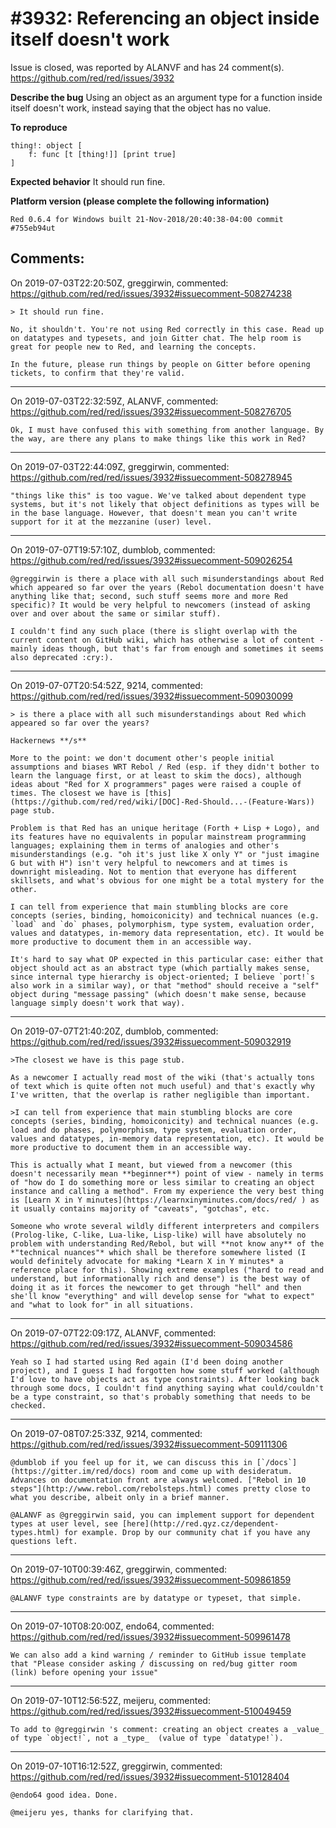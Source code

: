 
#3932: Referencing an object inside itself doesn't work
================================================================================
Issue is closed, was reported by ALANVF and has 24 comment(s).
<https://github.com/red/red/issues/3932>

**Describe the bug**
Using an object as an argument type for a function inside itself doesn't work, instead saying that the object has no value.

**To reproduce**
```red
thing!: object [
	f: func [t [thing!]] [print true]
]
```

**Expected behavior**
It should run fine.

**Platform version (please complete the following information)**
```
Red 0.6.4 for Windows built 21-Nov-2018/20:40:38-04:00 commit #755eb94ut
```


Comments:
--------------------------------------------------------------------------------

On 2019-07-03T22:20:50Z, greggirwin, commented:
<https://github.com/red/red/issues/3932#issuecomment-508274238>

    > It should run fine.
    
    No, it shouldn't. You're not using Red correctly in this case. Read up on datatypes and typesets, and join Gitter chat. The help room is great for people new to Red, and learning the concepts.
    
    In the future, please run things by people on Gitter before opening tickets, to confirm that they're valid.

--------------------------------------------------------------------------------

On 2019-07-03T22:32:59Z, ALANVF, commented:
<https://github.com/red/red/issues/3932#issuecomment-508276705>

    Ok, I must have confused this with something from another language. By the way, are there any plans to make things like this work in Red?

--------------------------------------------------------------------------------

On 2019-07-03T22:44:09Z, greggirwin, commented:
<https://github.com/red/red/issues/3932#issuecomment-508278945>

    "things like this" is too vague. We've talked about dependent type systems, but it's not likely that object definitions as types will be in the base language. However, that doesn't mean you can't write support for it at the mezzanine (user) level.

--------------------------------------------------------------------------------

On 2019-07-07T19:57:10Z, dumblob, commented:
<https://github.com/red/red/issues/3932#issuecomment-509026254>

    @greggirwin is there a place with all such misunderstandings about Red which appeared so far over the years (Rebol documentation doesn't have anything like that; second, such stuff seems more and more Red specific)? It would be very helpful to newcomers (instead of asking over and over about the same or similar stuff).
    
    I couldn't find any such place (there is slight overlap with the current content on GitHub wiki, which has otherwise a lot of content - mainly ideas though, but that's far from enough and sometimes it seems also deprecated :cry:).

--------------------------------------------------------------------------------

On 2019-07-07T20:54:52Z, 9214, commented:
<https://github.com/red/red/issues/3932#issuecomment-509030099>

    > is there a place with all such misunderstandings about Red which appeared so far over the years?
    
    Hackernews **/s**
    
    More to the point: we don't document other's people initial assumptions and biases WRT Rebol / Red (esp. if they didn't bother to learn the language first, or at least to skim the docs), although ideas about "Red for X programmers" pages were raised a couple of times. The closest we have is [this](https://github.com/red/red/wiki/[DOC]-Red-Should...-(Feature-Wars)) page stub.
    
    Problem is that Red has an unique heritage (Forth + Lisp + Logo), and its features have no equivalents in popular mainstream programming languages; explaining them in terms of analogies and other's misunderstandings (e.g. "oh it's just like X only Y" or "just imagine G but with H") isn't very helpful to newcomers and at times is downright misleading. Not to mention that everyone has different skillsets, and what's obvious for one might be a total mystery for the other.
    
    I can tell from experience that main stumbling blocks are core concepts (series, binding, homoiconicity) and technical nuances (e.g. `load` and `do` phases, polymorphism, type system, evaluation order, values and datatypes, in-memory data representation, etc). It would be more productive to document them in an accessible way.
    
    It's hard to say what OP expected in this particular case: either that object should act as an abstract type (which partially makes sense, since internal type hierarchy is object-oriented; I believe `port!`s also work in a similar way), or that "method" should receive a "self" object during "message passing" (which doesn't make sense, because language simply doesn't work that way).

--------------------------------------------------------------------------------

On 2019-07-07T21:40:20Z, dumblob, commented:
<https://github.com/red/red/issues/3932#issuecomment-509032919>

    >The closest we have is this page stub.
    
    As a newcomer I actually read most of the wiki (that's actually tons of text which is quite often not much useful) and that's exactly why I've written, that the overlap is rather negligible than important.
    
    >I can tell from experience that main stumbling blocks are core concepts (series, binding, homoiconicity) and technical nuances (e.g. load and do phases, polymorphism, type system, evaluation order, values and datatypes, in-memory data representation, etc). It would be more productive to document them in an accessible way.
    
    This is actually what I meant, but viewed from a newcomer (this doesn't necessarily mean **beginner**) point of view - namely in terms of "how do I do something more or less similar to creating an object instance and calling a method". From my experience the very best thing is [Learn X in Y minutes](https://learnxinyminutes.com/docs/red/ ) as it usually contains majority of "caveats", "gotchas", etc.
    
    Someone who wrote several wildly different interpreters and compilers (Prolog-like, C-like, Lua-like, Lisp-like) will have absolutely no problem with understanding Red/Rebol, but will **not know any** of the *"technical nuances"* which shall be therefore somewhere listed (I would definitely advocate for making *Learn X in Y minutes* a reference place for this). Showing extreme examples ("hard to read and understand, but informationally rich and dense") is the best way of doing it as it forces the newcomer to get through "hell" and then she'll know "everything" and will develop sense for "what to expect" and "what to look for" in all situations.

--------------------------------------------------------------------------------

On 2019-07-07T22:09:17Z, ALANVF, commented:
<https://github.com/red/red/issues/3932#issuecomment-509034586>

    Yeah so I had started using Red again (I'd been doing another project), and I guess I had forgotten how some stuff worked (although I'd love to have objects act as type constraints). After looking back through some docs, I couldn't find anything saying what could/couldn't be a type constraint, so that's probably something that needs to be checked.

--------------------------------------------------------------------------------

On 2019-07-08T07:25:33Z, 9214, commented:
<https://github.com/red/red/issues/3932#issuecomment-509111306>

    @dumblob if you feel up for it, we can discuss this in [`/docs`](https://gitter.im/red/docs) room and come up with desideratum. Advances on documentation front are always welcomed. ["Rebol in 10 steps"](http://www.rebol.com/rebolsteps.html) comes pretty close to what you describe, albeit only in a brief manner.
    
    @ALANVF as @greggirwin said, you can implement support for dependent types at user level, see [here](http://red.qyz.cz/dependent-types.html) for example. Drop by our community chat if you have any questions left.

--------------------------------------------------------------------------------

On 2019-07-10T00:39:46Z, greggirwin, commented:
<https://github.com/red/red/issues/3932#issuecomment-509861859>

    @ALANVF type constraints are by datatype or typeset, that simple.

--------------------------------------------------------------------------------

On 2019-07-10T08:20:00Z, endo64, commented:
<https://github.com/red/red/issues/3932#issuecomment-509961478>

    We can also add a kind warning / reminder to GitHub issue template that "Please consider asking / discussing on red/bug gitter room (link) before opening your issue"

--------------------------------------------------------------------------------

On 2019-07-10T12:56:52Z, meijeru, commented:
<https://github.com/red/red/issues/3932#issuecomment-510049459>

    To add to @greggirwin 's comment: creating an object creates a _value_ of type `object!`, not a _type_  (value of type `datatype!`).

--------------------------------------------------------------------------------

On 2019-07-10T16:12:52Z, greggirwin, commented:
<https://github.com/red/red/issues/3932#issuecomment-510128404>

    @endo64 good idea. Done.
    
    @meijeru yes, thanks for clarifying that. 

